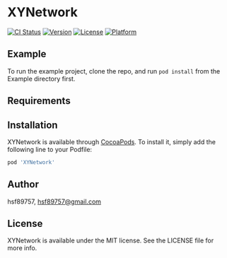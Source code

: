 # XYNetwork

[![CI Status](https://img.shields.io/travis/hsf89757/XYNetwork.svg?style=flat)](https://travis-ci.org/hsf89757/XYNetwork)
[![Version](https://img.shields.io/cocoapods/v/XYNetwork.svg?style=flat)](https://cocoapods.org/pods/XYNetwork)
[![License](https://img.shields.io/cocoapods/l/XYNetwork.svg?style=flat)](https://cocoapods.org/pods/XYNetwork)
[![Platform](https://img.shields.io/cocoapods/p/XYNetwork.svg?style=flat)](https://cocoapods.org/pods/XYNetwork)

## Example

To run the example project, clone the repo, and run `pod install` from the Example directory first.

## Requirements

## Installation

XYNetwork is available through [CocoaPods](https://cocoapods.org). To install
it, simply add the following line to your Podfile:

```ruby
pod 'XYNetwork'
```

## Author

hsf89757, hsf89757@gmail.com

## License

XYNetwork is available under the MIT license. See the LICENSE file for more info.
